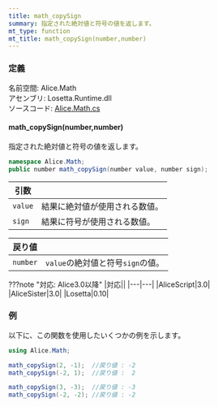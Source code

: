 ```yaml
---
title: math_copySign
summary: 指定された絶対値と符号の値を返します。
mt_type: function
mt_title: math_copySign(number,number)
---
```


### 定義
名前空間: Alice.Math<br/>
アセンブリ: Losetta.Runtime.dll<br/>
ソースコード: [Alice.Math.cs](https://github.com/WSOFT-Project/Losetta/blob/master/Losetta.Runtime/Alice.Math.cs)

#### math_copySign(number,number)

指定された絶対値と符号の値を返します。

```cs title="AliceScript"
namespace Alice.Math;
public number math_copySign(number value, number sign);
```

|引数| |
|-|-|
|`value`|結果に絶対値が使用される数値。|
|`sign`|結果に符号が使用される数値。|

|戻り値| |
|-|-|
|`number`|`value`の絶対値と符号`sign`の値。|

???note "対応: Alice3.0以降"
    |対応||
    |---|---|
    |AliceScript|3.0|
    |AliceSister|3.0|
    |Losetta|0.10|

### 例
以下に、この関数を使用したいくつかの例を示します。

```cs title="AliceScript"
using Alice.Math;

math_copySign(2, -1);  //戻り値 : -2
math_copySign(-2, 1);  //戻り値 :  2

math_copySign(3, -3);  //戻り値 : -3
math_copySign(-2, -2); //戻り値 : -2
```